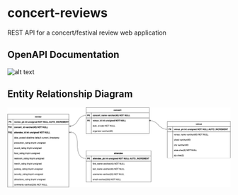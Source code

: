 # concert-reviews
REST API for a concert/festival review web application

## OpenAPI Documentation
![alt text](https://ibb.co/7yFVpdY)

## Entity Relationship Diagram

![alt text](https://github.com/DukesGuy/concert-reviews/blob/main/ConcertReview-ERDiagram.png?raw=true)
